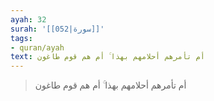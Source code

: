 ```yaml
---
ayah: 32
surah: '[[052|سورة]]'
tags:
- quran/ayah
text: أم تأمرهم أحلامهم بهذا ۚ أم هم قوم طاغون
---
```

> أم تأمرهم أحلامهم بهذا ۚ أم هم قوم طاغون
